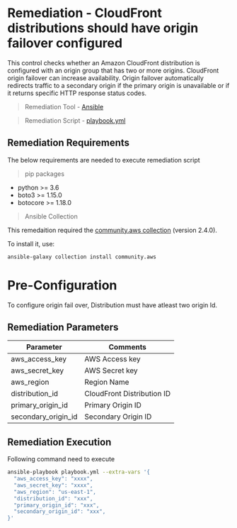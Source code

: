 # Remediation - CloudFront distributions should have origin failover configured
This control checks whether an Amazon CloudFront distribution is configured with an origin group that has two or more origins.
CloudFront origin failover can increase availability. Origin failover automatically redirects traffic to a secondary origin if the primary origin is unavailable or if it returns specific HTTP response status codes.


> Remediation Tool   - [Ansible](https://www.ansible.com/)

> Remediation Script - [playbook.yml](playbook.yml)

## Remediation Requirements
The below requirements are needed to execute remediation script

> pip packages
- python >= 3.6
- boto3 >= 1.15.0
- botocore >= 1.18.0

> Ansible Collection

This remedaition required the [community.aws collection](https://galaxy.ansible.com/community/aws) (version 2.4.0).

To install it, use: 
```sh
ansible-galaxy collection install community.aws
```

# Pre-Configuration
To configure origin fail over, Distribution must have atleast two origin Id.

## Remediation Parameters

| Parameter           | Comments                   |
|---------------------|----------------------------|
| aws_access_key      | AWS Access key             |
| aws_secret_key      | AWS Secret key             |
| aws_region          | Region Name                |
| distribution_id     | CloudFront Distribution ID |
| primary_origin_id   | Primary Origin ID          |
| secondary_origin_id | Secondary Origin ID        |




## Remediation Execution
Following command need to execute
```sh
ansible-playbook playbook.yml --extra-vars '{
  "aws_access_key": "xxxx",
  "aws_secret_key": "xxxx",
  "aws_region": "us-east-1",
  "distribution_id": "xxx",
  "primary_origin_id": "xxx",
  "secondary_origin_id": "xxx",
}'
```